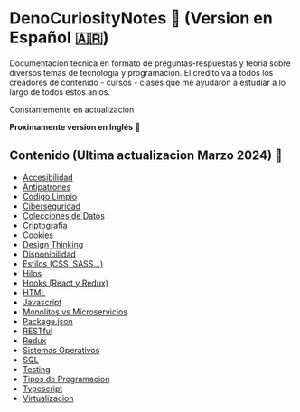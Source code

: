 # DenoCuriosityNotes 📘 (Version en Español 🇦🇷)

Documentacion tecnica en formato de preguntas-respuestas y teoria sobre diversos temas de tecnologia y programacion. El credito va a todos los creadores de contenido - cursos - clases que me ayudaron a estudiar a lo largo de todos estos anios. 

Constantemente en actualizacion 

**Proximamente version en Inglés** 🏴

## Contenido (Ultima actualizacion Marzo 2024) 💙
* [Accesibilidad](https://github.com/denulemos/denobible/blob/master/Contenidos/Accesibilidad.md)
* [Antipatrones](https://github.com/denulemos/denobible/blob/master/Contenidos/Antipatrones.md)
* [Codigo Limpio](https://github.com/denulemos/DenoCuriosityNotes/blob/master/Contenidos/CodigoLimpio.md)
* [Ciberseguridad](https://github.com/denulemos/denobible/blob/master/Contenidos/Ciberseguridad.md)
* [Colecciones de Datos](https://github.com/denulemos/DenoCuriosityNotes/blob/master/Contenidos/ColeccionesDatos.md)
* [Criptografia](https://github.com/denulemos/denobible/blob/master/Contenidos/Criptografia.md)
* [Cookies](https://github.com/denulemos/denobible/blob/master/Contenidos/Cookies.md)
* [Design Thinking](https://github.com/denulemos/DenoCuriosityNotes/blob/master/Contenidos/DesignThinking.md)
* [Disponibilidad](https://github.com/denulemos/denobible/blob/master/Contenidos/Disponibilidad.md)
* [Estilos (CSS, SASS...)](https://github.com/denulemos/DenoCuriosityNotes/blob/master/Contenidos/Estilos.md)
* [Hilos](https://github.com/denulemos/denobible/blob/master/Contenidos/Hilos.md)
* [Hooks (React y Redux)](https://github.com/denulemos/denobible/blob/master/Contenidos/Hooks.md)
* [HTML](https://github.com/denulemos/denobible/blob/master/Contenidos/Html.md)
* [Javascript](https://github.com/denulemos/denobible/blob/master/Contenidos/Javascript.md)
* [Monolitos vs Microservicios](https://github.com/denulemos/denobible/blob/master/Contenidos/MonolitosVsMicroservicios.md)
* [Package.json](https://github.com/denulemos/denobible/blob/master/Contenidos/PackageJson.md)
* [RESTful](https://github.com/denulemos/denobible/blob/master/Contenidos/RESTful.md)
* [Redux](https://github.com/denulemos/DenoCuriosityNotes/blob/master/Contenidos/Redux.md)
* [Sistemas Operativos](https://github.com/denulemos/DenoCuriosityNotes/blob/master/Contenidos/SistemasOperativos.md)
* [SQL](https://github.com/denulemos/denobible/blob/master/Contenidos/Sql.md)
* [Testing](https://github.com/denulemos/denobible/blob/master/Contenidos/Testing.md)
* [Tipos de Programacion](https://github.com/denulemos/denobible/blob/master/Contenidos/TiposProgramacion.md)
* [Typescript](https://github.com/denulemos/denobible/blob/master/Contenidos/Typescript.md)
* [Virtualizacion](https://github.com/denulemos/denobible/blob/master/Contenidos/Virtualizacion.md)
